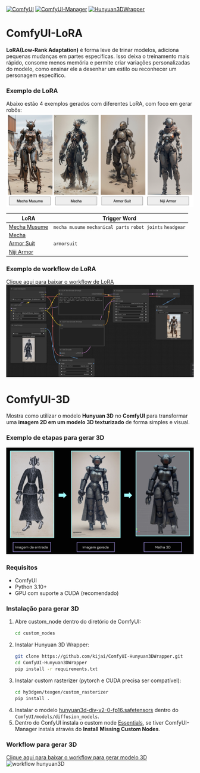 
[![ComfyUI](https://img.shields.io/badge/ComfyUI-GitHub-orange?logo=github)](https://github.com/comfyanonymous/ComfyUI)
[![ComfyUI-Manager](https://img.shields.io/badge/ComfyUImanager-GitHub-green?logo=github)](https://github.com/ltdrdata/ComfyUI-Manager)
[![Hunyuan3DWrapper](https://img.shields.io/badge/Hunyunan3DWrapper-GitHub-blue?logo=github)](https://github.com/kijai/ComfyUI-Hunyuan3DWrapper)
# ComfyUI-LoRA

**LoRA(Low-Rank Adaptation)** é forma leve de trinar modelos, adiciona pequenas mudanças em partes específicas. Isso deixa o treinamento mais rápido, consome menos memória e permite criar variações personalizadas do modelo, como ensinar ele a desenhar um estilo ou reconhecer um personagem específico. 

### Exemplo de LoRA
Abaixo estão 4 exemplos gerados com diferentes LoRA, com foco em gerar robôs:
![Exemplos de LoRA](imagens/robos-LoRA.png)




|      LoRA      | Trigger Word       |
|----------------|--------------------|
| [Mecha Musume](https://civitai.com/models/15464/a-mecha-musume-a) | `mecha musume` `mechanical parts` `robot joints` `headgear`|
| [Mecha](https://civitai.com/models/76693?modelVersionId=697939)|     |
| [Armor Suit](https://civitai.com/models/59245/armor-suit-lora)| `armorsuit`    |
| [Niji Armor](https://civitai.com/models/99875/nijiarmor-lora-suits-armors-mechas)|     |



### Exemplo de workflow de LoRA
[Clique aqui para baixar o workflow de LoRA](./loRA-img2img.json)
![Exemplo de workflow de LoRA](./imagens/workflow-LoRA.png)




# ComfyUI-3D

Mostra como utilizar o modelo **Hunyuan 3D** no **ComfyUI** para transformar uma **imagem 2D em um modelo 3D texturizado** de forma simples e visual.


### Exemplo de etapas para gerar 3D
![input](imagens/processo.png)




### Requisitos
- ComfyUI
- Python 3.10+
- GPU com suporte a CUDA (recomendado)

  


### Instalação para gerar 3D
1. Abre custom_node dentro do diretório de ComfyUI:
   ```bash
   cd custom_nodes
2. Instalar Hunyuan 3D Wrapper:
   ```bash
   git clone https://github.com/kijai/ComfyUI-Hunyuan3DWrapper.git
   cd ComfyUI-Hunyuan3DWrapper
   pip install -r requirements.txt
3. Instalar custom rasterizer (pytorch e CUDA precisa ser compatível):
   ```bash
   cd hy3dgen/texgen/custom_rasterizer
   pip install .
4. Instalar o modelo [hunyuan3d-div-v2-0-fp16.safetensors](https://huggingface.co/Kijai/Hunyuan3D-2_safetensors/tree/main) dentro do `ComfyUI/models/diffusion_models`.
5. Dentro do ConfyUI instala o custom node [Essentials](https://github.com/cubiq/ComfyUI_essentials.git), se tiver ComfyUI-Manager instala através do **Install Missing Custom Nodes**.


   

### Workflow para gerar 3D
[Clique aqui para baixar o workflow para gerar modelo 3D](./Hunyuan3D-CG.json)
![workflow hunyuan3D](imagens/workflow-hunyuan3D.jpeg)
